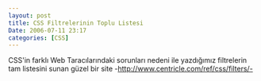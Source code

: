 ```yaml
---
layout: post
title: CSS Filtrelerinin Toplu Listesi
Date: 2006-07-11 23:17
categories: [CSS]
---
```


CSS'in farklı Web Taracılarındaki sorunları nedeni ile yazdığımız
filtrelerin tam listesini sunan güzel bir site
-http://www.centricle.com/ref/css/filters/-